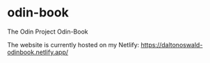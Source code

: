# odin-book

The Odin Project Odin-Book

The website is currently hosted on my Netlify: https://daltonoswald-odinbook.netlify.app/
